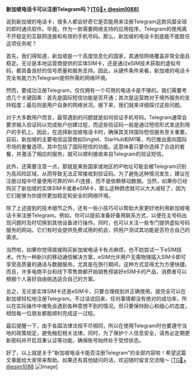 **新加坡电话卡可以注册Telegram吗？[[TG💪+ @esim1088](https://t.me/s/esim1088)]**

说到新加坡的电话卡，很多人都会好奇它是否能用来注册Telegram这款风靡全球的即时通讯软件。毕竟，作为一款需要网络支持的应用程序，Telegram的使用离不开稳定的互联网连接和有效的手机号码。那么，新加坡的电话卡到底能不能胜任这项任务呢？

首先，我们得知道，新加坡是一个高度信息化的国家，其通信网络覆盖非常全面且稳定。无论是本地运营商提供的实体SIM卡，还是通过eSIM技术获取的虚拟号码，都具备良好的信号质量和服务支持。因此，从硬件条件来看，新加坡的电话卡完全有能力为Telegram提供所需的网络环境。

然而，要成功注册Telegram，仅仅拥有一个可用的电话卡是不够的。我们需要考虑几个关键因素：首先是国际短信功能是否开通；其次是运营商对于境外服务的支持程度；最后则是用户自身的网络状况。接下来，我们就来详细探讨这些问题。

对于大多数用户而言，最常遇到的问题就是如何验证手机号码。Telegram通常会要求输入验证码以完成账户创建过程，而这些验证码一般是通过短信形式发送到用户的手机上。因此，在选择新加坡电话卡时，确保其支持国际短信服务至关重要。目前，新加坡的主要电信运营商如Singtel、StarHub和M1等，均已推出面向国际市场的套餐选项，其中包括了国际短信的功能。这意味着只要你选择了合适的套餐，并激活了相应的服务，就可以顺利接收来自Telegram的验证短信。

此外，还需要注意一点，那就是某些国家或地区的IP地址可能会被Telegram识别为高风险区域，从而导致无法正常接收到验证码。为了避免这种情况发生，建议在注册过程中尽量使用可靠的Wi-Fi连接，而不是依赖移动数据。当然，如果你已经购买了新加坡的实体SIM卡或者eSIM卡，那么这种顾虑就可以大大减轻了，因为它们能够为你提供更加稳定和安全的网络环境。

除了上述提到的技术细节之外，还有一些小技巧可以帮助大家更好地利用新加坡电话卡来注册Telegram。例如，你可以提前准备好备用联系方式，以便在主号码出现问题时及时切换到其他设备进行操作。同时，也可以关注一些专门提供虚拟号码服务的网站，它们有时会提供免费试用的机会，供用户测试其功能是否符合自己的需求。

当然啦，如果你觉得直接购买新加坡电话卡有点麻烦，也不妨尝试一下eSIM技术。作为一种新兴的移动通信解决方案，eSIM允许用户无需物理插入SIM卡即可享受高质量的通话与数据服务。尤其是在旅行期间，这种方式显得尤为方便快捷。而且，许多电商平台和线下零售商都开始销售预装好eSIM卡的产品，消费者可以根据个人喜好自由挑选适合自己的方案。

总之，无论是实体SIM卡还是eSIM卡，只要合理规划并正确使用，就完全可以在新加坡轻松地注册Telegram。不过话说回来，任何事情都没有绝对的成功率，所以在实际操作中难免会遇到各种意想不到的情况。但只要保持耐心和细心的态度，相信每一位朋友都能顺利完成这一过程。

最后提醒一下，由于各国法律法规不尽相同，所以在使用Telegram时也要遵守当地的政策规定，避免触犯相关法律。同时，为了保护个人信息安全，请务必定期更新密码并开启双重认证等功能，确保账号始终处于受控状态。

好了，以上就是关于“新加坡电话卡能否注册Telegram”的全部内容啦！希望这篇文章能给大家带来帮助。如果还有其他疑问的话，欢迎随时留言交流哦～ [[TG💪+ @esim1088](https://t.me/s/esim1088) ![Image](https://i.postimg.cc/4NQfJmqS/Snipaste-2025-05-13-00-14-12.png)]